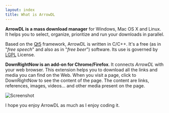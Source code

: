 ```yaml
---
layout: index
title: What is ArrowDL
---
```


**ArrowDL is a mass download manager** for Windows, Mac OS X and Linux. It helps you to select, organize, prioritize and run your downloads in parallel.

Based on the [Qt5](https://www.qt.io/ "https://www.qt.io/") framework, ArrowDL is written in C/C++. It's a free (as in "*free speech*" and also as in "*free beer*") software. Its use is governed by [LGPL](/ArrowDL/LICENSE.txt "LICENSE") License.

**DownRightNow is an add-on for Chrome/Firefox**. It connects *ArrowDL* with your web browser. This extension helps you to download all the links and media you can find on the Web. When you visit a page, click to DownRightNow to see the content of the page. The content are links, references, images, videos... and other media present on the page. 

![Screenshot](/ArrowDL/assets/images/screenshot_1280x800.png)

I hope you enjoy ArrowDL as much as I enjoy coding it.
